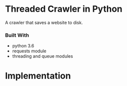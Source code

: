 # Threaded Crawler in Python

A crawler that saves a website to disk.

### Built With

* python 3.6
* requests module
* threading and queue modules


# Implementation
